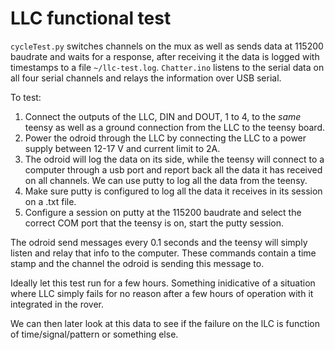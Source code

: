 # LLC functional test

`cycleTest.py` switches channels on the mux as well as sends data at 115200 baudrate and waits for a response, after receiving it the data is logged with timestamps to a file `~/llc-test.log`.
`Chatter.ino` listens to the serial data on all four serial channels and relays the information over USB serial.

To test:

1. Connect the outputs of the LLC, DIN and DOUT, 1 to 4, to the _same_ teensy as well as a ground connection from the LLC to the teensy board.
2. Power the odroid through the LLC by connecting the LLC to a power supply between 12-17 V and current limit to 2A.
3. The odroid will log the data on its side, while the teensy will connect to a computer through a usb port and report back all the data it has received on all channels. We can use putty to log all the data from the teensy.
4. Make sure putty is configured to log all the data it receives in its session on a .txt file.
5. Configure a session on putty at the 115200 baudrate and select the correct COM port that the teensy is on, start the putty session.

The odroid send messages every 0.1 seconds and the teensy will simply listen and relay that info to the computer.
These commands contain a time stamp and the channel the odroid is sending this message to.

Ideally let this test run for a few hours. Something inidicative of a situation where LLC simply fails for no reason after a few hours of operation with it integrated in the rover.

We can then later look at this data to see if the failure on the lLC is function of time/signal/pattern or something else.

